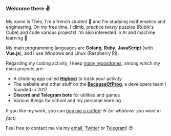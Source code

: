 ### Welcome there ✌

My name is Théo, I'm a french student 🥖 and I'm studying mathematics and engineering. On my free time, I climb, practice twisty puzzles (Rubik's Cube) and code various projects! I'm also interested in AI and machine learning 🧠

My main programming languages are **Golang**, **Ruby**, **JavaScript** (with **Vue.js**), and I use Windows and Linux (Raspberry Pi).

Regarding my coding activity, I keep [many repositories](https://github.com/theovidal?tab=repositories&type=source), among which my main projects are:

- A climbing app called **[Highest](https://highest.netlify.app)** to track your activity
- The website and other stuff on the **[BecauseOfProg](https://becauseofprog.fr)**, a developers team I founded in 2017
- **Discord and Telegram bots** for utilities and games
- Various things for school and my personal learning

If you like my work, you can [buy me a coffee](https://www.buymeacoffee.com/theovidal)! ☕ *(or whatever you want in fact)*

Feel free to contact me via my [email](mailto:theo@becauseofprog.fr), [Twitter](https://twitter.com/theovlld) or [Telegram](https://t.me/theovld)! 😉
